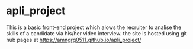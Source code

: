 # apli_project
This is a basic front-end project which alows the recruiter to analise the skills of a candidate via his/her video interview.
the site is hosted using git hub pages at https://amngrg0511.github.io/apli_project/
